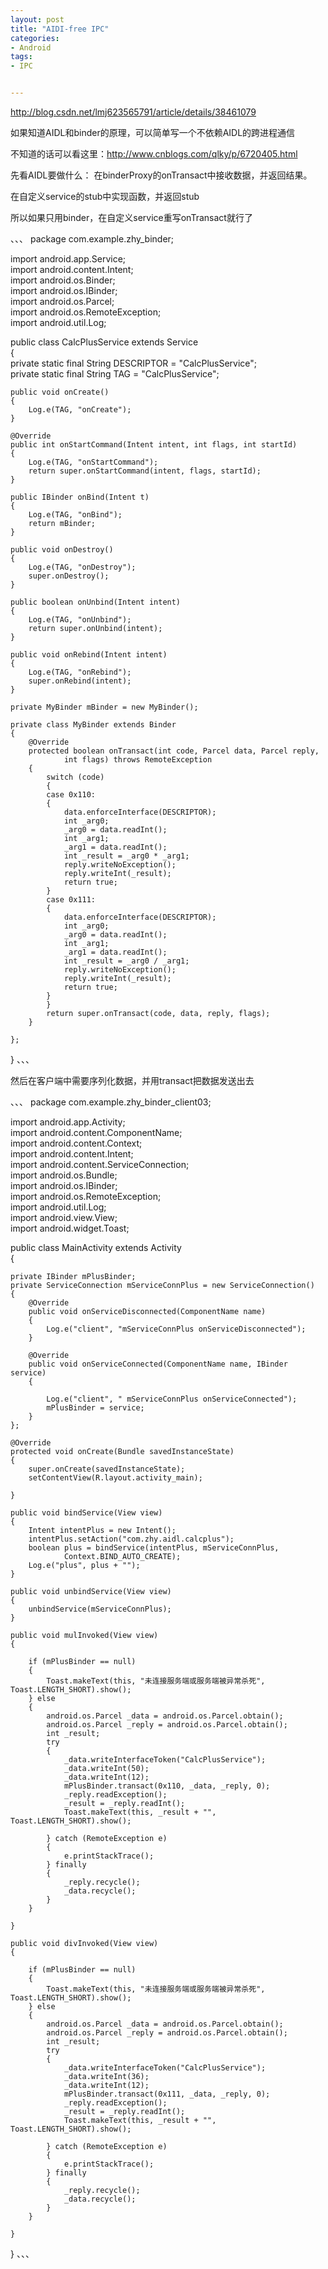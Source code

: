 ```yaml
---
layout: post
title: "AIDI-free IPC"
categories:
- Android
tags:
- IPC


---
```


http://blog.csdn.net/lmj623565791/article/details/38461079

 

如果知道AIDL和binder的原理，可以简单写一个不依赖AIDL的跨进程通信

不知道的话可以看这里：http://www.cnblogs.com/qlky/p/6720405.html

 

先看AIDL要做什么： 在binderProxy的onTransact中接收数据，并返回结果。

在自定义service的stub中实现函数，并返回stub

所以如果只用binder，在自定义service重写onTransact就行了

、、、
package com.example.zhy_binder;  
  
import android.app.Service;  
import android.content.Intent;  
import android.os.Binder;  
import android.os.IBinder;  
import android.os.Parcel;  
import android.os.RemoteException;  
import android.util.Log;  
  
public class CalcPlusService extends Service  
{  
    private static final String DESCRIPTOR = "CalcPlusService";  
    private static final String TAG = "CalcPlusService";  
  
    public void onCreate()  
    {  
        Log.e(TAG, "onCreate");  
    }  
  
    @Override  
    public int onStartCommand(Intent intent, int flags, int startId)  
    {  
        Log.e(TAG, "onStartCommand");  
        return super.onStartCommand(intent, flags, startId);  
    }  
  
    public IBinder onBind(Intent t)  
    {  
        Log.e(TAG, "onBind");  
        return mBinder;  
    }  
  
    public void onDestroy()  
    {  
        Log.e(TAG, "onDestroy");  
        super.onDestroy();  
    }  
  
    public boolean onUnbind(Intent intent)  
    {  
        Log.e(TAG, "onUnbind");  
        return super.onUnbind(intent);  
    }  
  
    public void onRebind(Intent intent)  
    {  
        Log.e(TAG, "onRebind");  
        super.onRebind(intent);  
    }  
  
    private MyBinder mBinder = new MyBinder();  
  
    private class MyBinder extends Binder  
    {  
        @Override  
        protected boolean onTransact(int code, Parcel data, Parcel reply,  
                int flags) throws RemoteException  
        {  
            switch (code)  
            {  
            case 0x110:  
            {  
                data.enforceInterface(DESCRIPTOR);  
                int _arg0;  
                _arg0 = data.readInt();  
                int _arg1;  
                _arg1 = data.readInt();  
                int _result = _arg0 * _arg1;  
                reply.writeNoException();  
                reply.writeInt(_result);  
                return true;  
            }  
            case 0x111:  
            {  
                data.enforceInterface(DESCRIPTOR);  
                int _arg0;  
                _arg0 = data.readInt();  
                int _arg1;  
                _arg1 = data.readInt();  
                int _result = _arg0 / _arg1;  
                reply.writeNoException();  
                reply.writeInt(_result);  
                return true;  
            }  
            }  
            return super.onTransact(code, data, reply, flags);  
        }  
  
    };  
  
}
、、、
 

然后在客户端中需要序列化数据，并用transact把数据发送出去

、、、
package com.example.zhy_binder_client03;  
  
import android.app.Activity;  
import android.content.ComponentName;  
import android.content.Context;  
import android.content.Intent;  
import android.content.ServiceConnection;  
import android.os.Bundle;  
import android.os.IBinder;  
import android.os.RemoteException;  
import android.util.Log;  
import android.view.View;  
import android.widget.Toast;  
  
public class MainActivity extends Activity  
{  
  
    private IBinder mPlusBinder;  
    private ServiceConnection mServiceConnPlus = new ServiceConnection()  
    {  
        @Override  
        public void onServiceDisconnected(ComponentName name)  
        {  
            Log.e("client", "mServiceConnPlus onServiceDisconnected");  
        }  
  
        @Override  
        public void onServiceConnected(ComponentName name, IBinder service)  
        {  
  
            Log.e("client", " mServiceConnPlus onServiceConnected");  
            mPlusBinder = service;  
        }  
    };  
  
    @Override  
    protected void onCreate(Bundle savedInstanceState)  
    {  
        super.onCreate(savedInstanceState);  
        setContentView(R.layout.activity_main);  
  
    }  
  
    public void bindService(View view)  
    {  
        Intent intentPlus = new Intent();  
        intentPlus.setAction("com.zhy.aidl.calcplus");  
        boolean plus = bindService(intentPlus, mServiceConnPlus,  
                Context.BIND_AUTO_CREATE);  
        Log.e("plus", plus + "");  
    }  
  
    public void unbindService(View view)  
    {  
        unbindService(mServiceConnPlus);  
    }  
  
    public void mulInvoked(View view)  
    {  
  
        if (mPlusBinder == null)  
        {  
            Toast.makeText(this, "未连接服务端或服务端被异常杀死", Toast.LENGTH_SHORT).show();  
        } else  
        {  
            android.os.Parcel _data = android.os.Parcel.obtain();  
            android.os.Parcel _reply = android.os.Parcel.obtain();  
            int _result;  
            try  
            {  
                _data.writeInterfaceToken("CalcPlusService");  
                _data.writeInt(50);  
                _data.writeInt(12);  
                mPlusBinder.transact(0x110, _data, _reply, 0);  
                _reply.readException();  
                _result = _reply.readInt();  
                Toast.makeText(this, _result + "", Toast.LENGTH_SHORT).show();  
  
            } catch (RemoteException e)  
            {  
                e.printStackTrace();  
            } finally  
            {  
                _reply.recycle();  
                _data.recycle();  
            }  
        }  
  
    }  
      
    public void divInvoked(View view)  
    {  
  
        if (mPlusBinder == null)  
        {  
            Toast.makeText(this, "未连接服务端或服务端被异常杀死", Toast.LENGTH_SHORT).show();  
        } else  
        {  
            android.os.Parcel _data = android.os.Parcel.obtain();  
            android.os.Parcel _reply = android.os.Parcel.obtain();  
            int _result;  
            try  
            {  
                _data.writeInterfaceToken("CalcPlusService");  
                _data.writeInt(36);  
                _data.writeInt(12);  
                mPlusBinder.transact(0x111, _data, _reply, 0);  
                _reply.readException();  
                _result = _reply.readInt();  
                Toast.makeText(this, _result + "", Toast.LENGTH_SHORT).show();  
  
            } catch (RemoteException e)  
            {  
                e.printStackTrace();  
            } finally  
            {  
                _reply.recycle();  
                _data.recycle();  
            }  
        }  
  
    }  
}
、、、